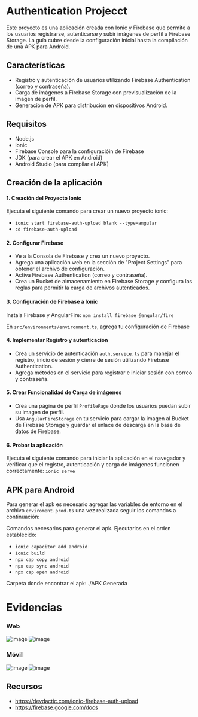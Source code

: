 # Authentication Projecct

Este proyecto es una aplicación creada con Ionic y Firebase que permite a los usuarios registrarse, autenticarse y subir imágenes de perfil a Firebase Storage. La guía cubre desde la configuración inicial hasta la compilación de una APK para Android.

## Características
- Registro y autenticación de usuarios utilizando Firebase Authentication (correo y contraseña).
- Carga de imágenes a Firebase Storage con previsualización de la imagen de perfil.
- Generación de APK para distribución en dispositivos Android.

## Requisitos
- Node.js
- Ionic
- Firebase Console para la configuracióin de Firebase
- JDK (para crear el APK en Android)
- Android Studio (para compilar el APK)

## Creación de la aplicación
#### 1. Creación del Proyecto Ionic
Ejecuta el siguiente comando para crear un nuevo proyecto ionic: 
- `ionic start firebase-auth-upload blank --type=angular`
- `cd firebase-auth-upload`

#### 2. Configurar Firebase
- Ve a la Consola de Firebase y crea un nuevo proyecto. 
- Agrega una aplicación web en la sección de "Project Settings" para obtener el archivo de configuración. 
- Activa Firebase Authentication (correo y contraseña). 
- Crea un Bucket de almacenamiento en Firebase Storage y configura las reglas para permitir la carga de archivos autenticados. 

#### 3. Configuración de Firebase a Ionic
Instala Firebase y AngularFire:
`npm install firebase @angular/fire`

En `src/environments/environment.ts`, agrega tu configuración de Firebase

#### 4. Implementar Registro y autenticación
- Crea un servicio de autenticación `auth.service.ts` para manejar el registro, inicio de sesión y cierre de sesión utilizando Firebase Authentication.
- Agrega métodos en el servicio para registrar e iniciar sesión con correo y contraseña.

#### 5. Crear Funcionalidad de Carga de imágenes
- Crea una página de perfil `ProfilePage` donde los usuarios puedan subir su imagen de perfil.
- Usa `AngularFireStorage` en tu servicio para cargar la imagen al Bucket de Firebase Storage y guardar el enlace de descarga en la base de datos de Firebase.

#### 6. Probar la aplicación
Ejecuta el siguiente comando para iniciar la aplicación en el navegador y verificar que el registro, autenticación y carga de imágenes funcionen correctamente:
`ionic serve`

## APK para Android
Para generar el apk es necesario agregar las variables de entorno en el archivo `enviroment.prod.ts` una vez realizada seguir los comandos a continuación: 

Comandos necesarios para generar el apk. Ejecutarlos en el orden establecido: 
- `ionic capacitor add android`
- `ionic build`
- `npx cap copy android`
- `npx cap sync android`
- `npx cap open android`

Carpeta donde encontrar el apk: 
./APK Generada

# Evidencias
### Web
![image](https://github.com/user-attachments/assets/474ed15c-c876-417c-bbfc-10df01c7b382)
![image](https://github.com/user-attachments/assets/4da7cfd5-44da-4335-997c-4e0153db7e5e)

### Móvil
![image](https://github.com/user-attachments/assets/d8bfe92a-ec85-48c5-ad6f-5271be25aa65)
![image](https://github.com/user-attachments/assets/5ac70aaa-806b-4d7a-a8be-3a2e1afc669b)

## Recursos
- https://devdactic.com/ionic-firebase-auth-upload
- https://firebase.google.com/docs
